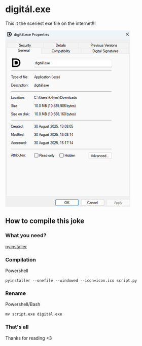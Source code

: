 # digitál.exe
This it the sceriest exe file on the internet!!! 

![Image](/assets/image_1.png)

## How to compile this joke
### What you need?
[pyinstaller](https://pyinstaller.org/en/stable/)
### Compilation
Powershell
```
pyinstaller --onefile --windowed --icon=icon.ico script.py
```
### Rename
Powershell/Bash
```
mv script.exe digitál.exe
```
### That's all
Thanks for reading <3
